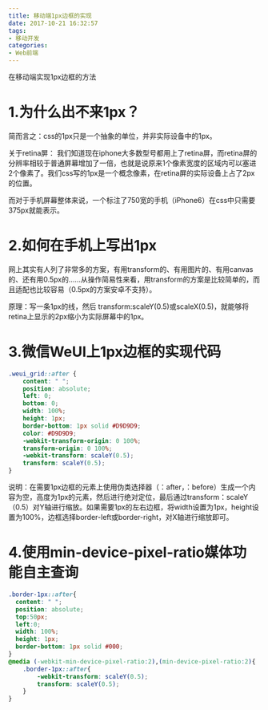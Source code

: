 ```yaml
---
title: 移动端1px边框的实现
date: 2017-10-21 16:32:57
tags:
- 移动开发
categories:
- Web前端
---
```

在移动端实现1px边框的方法
<!--more-->
# 1.为什么出不来1px？
简而言之：css的1px只是一个抽象的单位，并非实际设备中的1px。

关于retina屏： 
我们知道现在iphone大多数型号都用上了retina屏，而retina屏的分辨率相较于普通屏幕增加了一倍，也就是说原来1个像素宽度的区域内可以塞进2个像素了。我们css写的1px是一个概念像素，在retina屏的实际设备上占了2px的位置。

而对于手机屏幕整体来说，一个标注了750宽的手机（iPhone6）在css中只需要375px就能表示。
# 2.如何在手机上写出1px
网上其实有人列了非常多的方案，有用transform的、有用图片的、有用canvas的、还有用0.5px的……从操作简易性来看，用transform的方案是比较简单的，而且适配也比较容易（0.5px的方案安卓不支持）。

原理：写一条1px的线，然后 transform:scaleY(0.5)或scaleX(0.5)，就能够将retina上显示的2px缩小为实际屏幕中的1px。
# 3.微信WeUI上1px边框的实现代码
```css
.weui_grid::after {
    content: " ";
    position: absolute;
    left: 0;
    bottom: 0;
    width: 100%;
    height: 1px;
    border-bottom: 1px solid #D9D9D9;
    color: #D9D9D9;
    -webkit-transform-origin: 0 100%;
    transform-origin: 0 100%;
    -webkit-transform: scaleY(0.5);
    transform: scaleY(0.5);
}
```
说明：在需要1px边框的元素上使用伪类选择器（：after，：before）生成一个内容为空，高度为1px的元素，然后进行绝对定位，最后通过transform：scaleY（0.5）对Y轴进行缩放。如果需要1px的左右边框，将width设置为1px，height设置为100%，边框选择border-left或border-right，对X轴进行缩放即可。
# 4.使用min-device-pixel-ratio媒体功能自主查询
```css
.border-1px::after{
  content: " ";
  position: absolute;
  top:50px;
  left:0;
  width: 100%;
  height: 1px;
  border-bottom: 1px solid #000;
}
@media (-webkit-min-device-pixel-ratio:2),(min-device-pixel-ratio:2){
    .border-1px::after{
        -webkit-transform: scaleY(0.5);
        transform: scaleY(0.5);
    }
}
```

